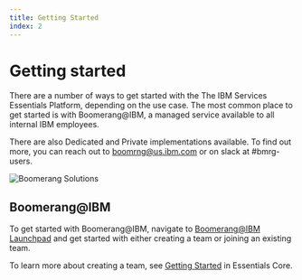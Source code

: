 ```yaml
---
title: Getting Started
index: 2
---
```


# Getting started

There are a number of ways to get started with the The IBM Services Essentials Platform, depending on the use case. The most common place to get started is with Boomerang@IBM, a managed service available to all internal IBM employees.

There are also Dedicated and Private implementations available. To find out more, you can reach out to boomrng@us.ibm.com or on slack at #bmrg-users.

![Boomerang Solutions](./assets/img/boomerang-solutions.png)

## Boomerang@IBM

To get started with Boomerang@IBM, navigate to [Boomerang@IBM Launchpad](https://launch.boomerangplatform.net) and get started with either creating a team or joining an existing team.

To learn more about creating a team, see [Getting Started](/essentials-core/introduction/getting-started) in Essentials Core.
